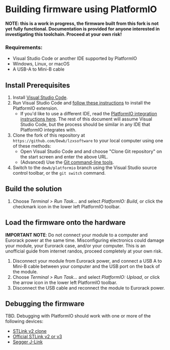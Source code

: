 # Building firmware using PlatformIO

**NOTE: this is a work in progress, the firmware built from this fork is not yet fully functional. Documentation is provided for anyone interested in investigating this toolchain. Proceed at your own risk!**

### Requirements:

* Visual Studio Code or another IDE supported by PlatformIO
* Windows, Linux, or macOS
* A USB-A to Mini-B cable

## Install Prerequisites

1. Install [Visual Studio Code](https://code.visualstudio.com/).
2. Run Visual Studio Code and [follow these instructions](https://platformio.org/install/ide?install=vscode) to install the PlatformIO extension.
   * If you'd like to use a different IDE, read the [PlatformIO integration instructions here](https://platformio.org/install/integration). The rest of this document will assume Visual Studio Code, but the process should be similar in any IDE that PlatformIO integrates with.
3. Clone the fork of this repository at `https://github.com/Dewb/lzxsoftware` to your local computer using one of these methods:
   * Open Visual Studio Code and and choose "Clone Git repository" on the start screen and enter the above URL.
   * (Advanced) Use the [Git command-line tools](https://git-scm.com/download/win).
4. Switch to the `dewb/platformio` branch using the Visual Studio source control toolbar, or the `git switch` command.

## Build the solution

1. Choose *Terminal > Run Task...* and select *PlatformIO: Build*, or click the checkmark icon in the lower left PlatformIO toolbar.

## Load the firmware onto the hardware

**IMPORTANT NOTE**: Do not connect your module to a computer and Eurorack power at the same time. Misconfiguring electronics could damage your module, your Eurorack case, and/or your computer. This is an unofficial guide from internet randos, proceed completely at your own risk.

1. Disconnect your module from Eurorack power, and connect a USB A to Mini-B cable between your computer and the USB port on the back of the module.
2. Choose *Terminal > Run Task...* and select *PlatformIO: Upload*, or click the arrow icon in the lower left PlatformIO toolbar. 
3. Disconnect the USB cable and reconnect the module to Eurorack power.

## Debugging the firmware 

TBD. Debugging with PlatformIO should work with one or more of the following devices:
* [STLink v2 clone](https://www.adafruit.com/product/2548)
* [Official STLink v2 or v3](https://www.st.com/en/development-tools/st-link-v2.html)
* [Segger J-Link](https://www.segger.com/products/debug-probes/j-link/)
